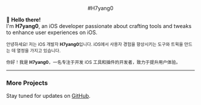 <div align="center">
#H7yang0  
</div>

👋 **Hello there!**  
I'm **H7yang0**, an iOS developer passionate about crafting tools and tweaks to enhance user experiences on iOS.  

<sub>안녕하세요! 저는 iOS 개발자 **H7yang0**입니다. iOS에서 사용자 경험을 향상시키는 도구와 트윅을 만드는 데 열정을 가지고 있습니다.</sub>  

<sub>你好！我是 **H7yang0**，一名专注于开发 iOS 工具和插件的开发者，致力于提升用户体验。</sub>  

---

### More Projects  
Stay tuned for updates on [GitHub](https://github.com/H7ang0).  
